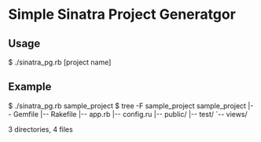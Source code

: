 Simple Sinatra Project Generatgor
=================================

Usage
-----
$ ./sinatra_pg.rb [project name]

Example
-------
$ ./sinatra_pg.rb sample_project
$ tree -F sample_project
sample_project
|-- Gemfile
|-- Rakefile
|-- app.rb
|-- config.ru
|-- public/
|-- test/
`-- views/

3 directories, 4 files
